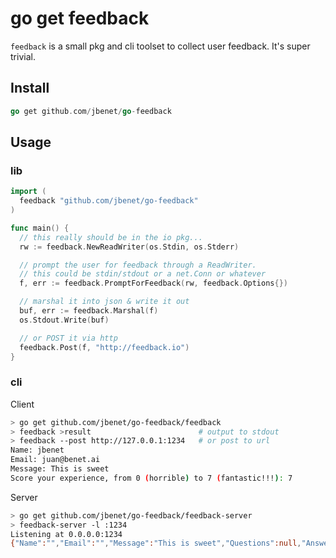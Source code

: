 # go get feedback

`feedback` is a small pkg and cli toolset to collect user feedback.
It's super trivial.

## Install

```go
go get github.com/jbenet/go-feedback
```

## Usage

### lib

```go
import (
  feedback "github.com/jbenet/go-feedback"
)

func main() {
  // this really should be in the io pkg...
  rw := feedback.NewReadWriter(os.Stdin, os.Stderr)

  // prompt the user for feedback through a ReadWriter.
  // this could be stdin/stdout or a net.Conn or whatever
  f, err := feedback.PromptForFeedback(rw, feedback.Options{})

  // marshal it into json & write it out
  buf, err := feedback.Marshal(f)
  os.Stdout.Write(buf)

  // or POST it via http
  feedback.Post(f, "http://feedback.io")
}
```

### cli

Client

```sh
> go get github.com/jbenet/go-feedback/feedback
> feedback >result                        # output to stdout
> feedback --post http://127.0.0.1:1234   # or post to url
Name: jbenet
Email: juan@benet.ai
Message: This is sweet
Score your experience, from 0 (horrible) to 7 (fantastic!!!): 7
```

Server

```sh
> go get github.com/jbenet/go-feedback/feedback-server
> feedback-server -l :1234
Listening at 0.0.0.0:1234
{"Name":"","Email":"","Message":"This is sweet","Questions":null,"Answers":[],"ScoreFace":"\u003c8D","ScoreInt":7}
```
